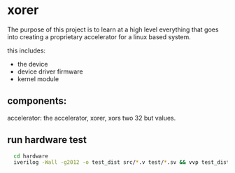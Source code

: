 # xorer

The purpose of this project is to learn at a high level
everything that goes into creating a proprietary accelerator for a
linux based system.

this includes:

- the device
- device driver firmware
- kernel module

## components:

accelerator: the accelerator, xorer, xors two 32 but values. 


## run hardware test 
``` bash
  cd hardware 
  iverilog -Wall -g2012 -o test_dist src/*.v test/*.sv && vvp test_dist
```